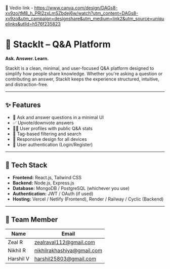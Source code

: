 
🎥 Vedio link - https://www.canva.com/design/DAGs8-xv9zo/tM8_h_PRl2zxLmSZbdej6w/watch?utm_content=DAGs8-xv9zo&utm_campaign=designshare&utm_medium=link2&utm_source=uniquelinks&utlId=h576f235823


# 🧠 StackIt – Q&A Platform  
**Ask. Answer. Learn.**  

StackIt is a clean, minimal, and user-focused Q&A platform designed to simplify how people share knowledge. Whether you're asking a question or contributing an answer, StackIt keeps the experience structured, intuitive, and distraction-free.

---

## ✨ Features

- 🧾 Ask and answer questions in a minimal UI
- ✅ Upvote/downvote answers
- 🧑‍💻 User profiles with public Q&A stats
- 🧠 Tag-based filtering and search
- 💬 Responsive design for all devices
- 🔐 User authentication (Login/Register)

---


## 🚀 Tech Stack

- **Frontend:** React.js, Tailwind CSS  
- **Backend:** Node.js, Express.js  
- **Database:** MongoDB / PostgreSQL (whichever you use)  
- **Authentication:** JWT / OAuth (if used)  
- **Hosting:** Vercel / Netlify (Frontend), Render / Railway / Cyclic (Backend)

---

## 📁 Team Member


| Name      | Email                                                           |
| --------- | --------------------------------------------------------------- |
| Zeal R    | [zealraval112@gmail.com](mailto:zealraval112@gmail.com)         |
| Nikhil R  | [nikhilrakhashiya@gmail.com](mailto:nikhilrakhashiya@gmail.com) |
| Harshil V | [harshil25803@gmail.com](mailto:harshil25803@gmail.com)         |


